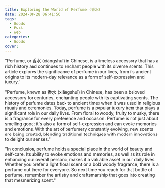 ```yaml
---
title: Exploring the World of Perfume (香水)
date: 2024-08-28 06:41:56
tags:
  - Goods
  - Post
  - web
categories:
  - Goods
cover: 
---
```


"Perfume, or 香水 (xiāngshuǐ) in Chinese, is a timeless accessory that has a rich history and continues to enchant people with its diverse scents. This article explores the significance of perfume in our lives, from its ancient origins to its modern-day relevance as a form of self-expression and luxury."

"Perfume, known as 香水 (xiāngshuǐ) in Chinese, has been a beloved accessory for centuries, enchanting people with its captivating scents. The history of perfume dates back to ancient times when it was used in religious rituals and ceremonies. Today, perfume is a popular luxury item that plays a significant role in our daily lives. From floral to woody, fruity to musky, there is a fragrance for every preference and occasion. Perfume is not just about smelling good; it's also a form of self-expression and can evoke memories and emotions. With the art of perfumery constantly evolving, new scents are being created, blending traditional techniques with modern innovations to delight our senses."

"In conclusion, perfume holds a special place in the world of beauty and self-care. Its ability to evoke emotions and memories, as well as its role in enhancing our overall persona, makes it a valuable asset in our daily lives. Whether you prefer a light floral scent or a bold woody fragrance, there is a perfume out there for everyone. So next time you reach for that bottle of perfume, remember the artistry and craftsmanship that goes into creating that mesmerizing scent."
